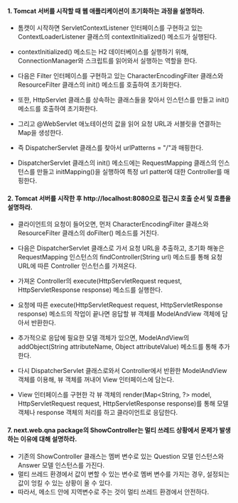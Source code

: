 #### 1. Tomcat 서버를 시작할 때 웹 애플리케이션이 초기화하는 과정을 설명하라.
* 톰캣이 시작하면 ServletContextListener 인터페이스를 구현하고 있는 ContextLoaderListener 클래스의 contextInitialized() 메소드가 실행된다.
* contextInitialized() 메소드는 H2 데이터베이스를 실행하기 위해, ConnectionManager와 스크립트를 읽어와서 실행하는 역할을 한다.
* 다음은 Filter 인터페이스를 구현하고 있는 CharacterEncodingFilter 클래스와 ResourceFilter 클래스의 init() 메소드를 호출하여 초기화한다.

* 또한, HttpServlet 클래스를 상속하는 클래스들을 찾아서 인스턴스를 만들고 init() 메소드를 호출하여 초기화한다.
* 그리고 @WebServlet 애노테이션의 값을 읽어 요청 URL과 서블릿을 연결하는 Map을 생성한다.
* 즉 DispatcherServlet 클래스를 찾아서 urlPatterns = "/"과 매핑한다.

* DispatcherServlet 클래스의 init() 메소드에는 RequestMapping 클래스의 인스턴스를 만들고 initMapping()을 실행하여 특정 url patter에 대한 Controller를 매핑한다.


#### 2. Tomcat 서버를 시작한 후 http://localhost:8080으로 접근시 호출 순서 및 흐름을 설명하라.
* 클라이언트의 요청이 들어오면, 먼저 CharacterEncodingFilter 클래스와 ResourceFilter 클래스의 doFilter() 메소드를 거친다.
* 다음은 DispatcherServlet 클래스로 가서 요청 URL을 추출하고, 초기화 해놓은 RequestMapping 인스턴스의 findController(String url) 메소드를 통해 요청 URL에 따른 Controller 인스턴스를 가져온다.
* 가져온 Controller의 execute(HttpServletRequest request, HttpServletResponse response) 메소드를 실행한다.

* 요청에 따른 execute(HttpServletRequest request, HttpServletResponse response) 메소드의 작업이 끝나면 응답할 뷰 객체를 ModelAndView 객체에 담아서 반환한다.
* 추가적으로 응답에 필요한 모델 객체가 있으면, ModelAndView의 addObject(String attributeName, Object attributeValue) 메소드를 통해 추가한다.

* 다시 DispatcherServlet 클래스로와서 Controller에서 반환한 ModelAndView 객체를 이용해, 뷰 객체를 꺼내어 View 인터페이스에 담는다.
* View 인터페이스를 구현한 각 뷰 객체의 render(Map<String, ?> model, HttpServletRequest request, HttpServletResponse response)를 통해 모델 객체나 response 객체의 처리를 하고 클라이언트로 응답한다.


#### 7. next.web.qna package의 ShowController는 멀티 쓰레드 상황에서 문제가 발생하는 이유에 대해 설명하라.
* 기존의 ShowController 클래스는 멤버 변수로 있는 Question 모델 인스턴스와 Answer 모델 인스턴스를 가진다.
* 멀티 쓰레드 환경에서 값이 변할 수 있는 변수로 멤버 변수를 가지는 경우, 설정되는 값이 엉킬 수 있는 상황이 올 수 있다.
* 따라서, 메소드 안에 지역변수로 주는 것이 멀티 쓰레드 환경에서 안전하다. 